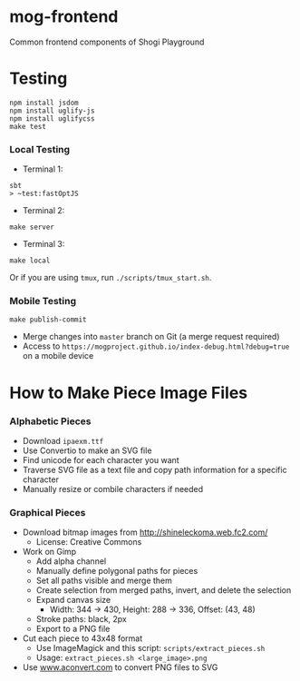 # mog-frontend
Common frontend components of Shogi Playground

# Testing

```
npm install jsdom
npm install uglify-js
npm install uglifycss
make test
```

### Local Testing

- Terminal 1:

```
sbt
> ~test:fastOptJS
```

- Terminal 2:

```
make server
```

- Terminal 3:

```
make local
```

Or if you are using `tmux`, run `./scripts/tmux_start.sh`.


### Mobile Testing

```
make publish-commit
```

- Merge changes into `master` branch on Git (a merge request required)
- Access to `https://mogproject.github.io/index-debug.html?debug=true` on a mobile device



# How to Make Piece Image Files

### Alphabetic Pieces

- Download `ipaexm.ttf`
- Use Convertio to make an SVG file
- Find unicode for each character you want
- Traverse SVG file as a text file and copy path information for a specific character
- Manually resize or combile characters if needed

### Graphical Pieces

- Download bitmap images from http://shineleckoma.web.fc2.com/
  - License: Creative Commons
- Work on Gimp
  - Add alpha channel
  - Manually define polygonal paths for pieces
  - Set all paths visible and merge them
  - Create selection from merged paths, invert, and delete the selection
  - Expand canvas size
    - Width: 344 -> 430, Height: 288 -> 336, Offset: (43, 48)
  - Stroke paths: black, 2px
  - Export to a PNG file
- Cut each piece to 43x48 format
  - Use ImageMagick and this script: `scripts/extract_pieces.sh`
  - Usage: `extract_pieces.sh <large_image>.png`
- Use www.aconvert.com to convert PNG files to SVG

